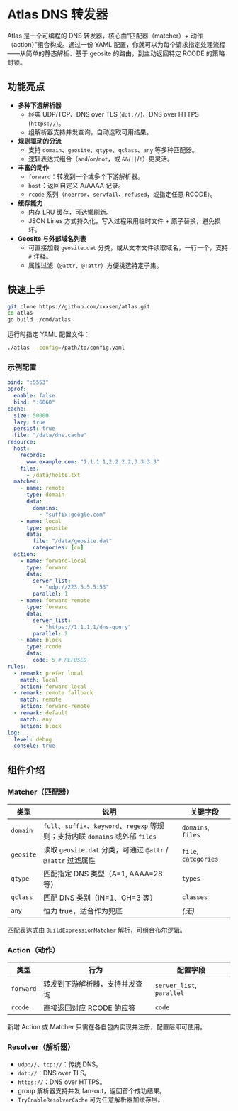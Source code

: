 # Atlas DNS 转发器

Atlas 是一个可编程的 DNS 转发器，核心由“匹配器（matcher）+ 动作（action）”组合构成。通过一份 YAML 配置，你就可以为每个请求指定处理流程——从简单的静态解析、基于 geosite 的路由，到主动返回特定 RCODE 的策略封锁。

## 功能亮点

- **多种下游解析器**
  - 经典 UDP/TCP、DNS over TLS (`dot://`)、DNS over HTTPS (`https://`)。
  - 组解析器支持并发查询，自动选取可用结果。
- **规则驱动的分流**
  - 支持 `domain`、`geosite`、`qtype`、`qclass`、`any` 等多种匹配器。
  - 逻辑表达式组合（`and`/`or`/`not`，或 `&&`/`||`/`!`）更灵活。
- **丰富的动作**
  - `forward`：转发到一个或多个下游解析器。
  - `host`：返回自定义 A/AAAA 记录。
  - `rcode` 系列（`noerror`、`servfail`、`refused`，或指定任意 RCODE）。
- **缓存能力**
  - 内存 LRU 缓存，可选懒刷新。
  - JSON Lines 方式持久化，写入过程采用临时文件 + 原子替换，避免损坏。
- **Geosite 与外部域名列表**
  - 可直接加载 `geosite.dat` 分类，或从文本文件读取域名，一行一个，支持 `#` 注释。
  - 属性过滤（`@attr`、`@!attr`）方便挑选特定子集。

## 快速上手

```bash
git clone https://github.com/xxxsen/atlas.git
cd atlas
go build ./cmd/atlas
```

运行时指定 YAML 配置文件：

```bash
./atlas --config=/path/to/config.yaml
```

### 示例配置

```yaml
bind: ":5553"
pprof:
  enable: false
  bind: ":6060"
cache:
  size: 50000
  lazy: true
  persist: true
  file: "/data/dns.cache"
resource:
  host:
    records:
      www.example.com: "1.1.1.1,2.2.2.2,3.3.3.3"
    files:
      - /data/hosts.txt  
  matcher:
    - name: remote
      type: domain
      data:
        domains:
          - "suffix:google.com"
    - name: local
      type: geosite
      data:
        file: "/data/geosite.dat"
        categories: [cn]
  action:
    - name: forward-local
      type: forward
      data:
        server_list:
          - "udp://223.5.5.5:53"
        parallel: 1
    - name: forward-remote
      type: forward
      data:
        server_list:
          - "https://1.1.1.1/dns-query"
        parallel: 2
    - name: block
      type: rcode
      data:
        code: 5 # REFUSED
rules:
  - remark: prefer local
    match: local
    action: forward-local
  - remark: remote fallback
    match: remote
    action: forward-remote
  - remark: default
    match: any
    action: block
log:
  level: debug
  console: true
```

## 组件介绍

### Matcher（匹配器）

| 类型 | 说明 | 关键字段 |
| ---- | ---- | -------- |
| `domain` | `full`、`suffix`、`keyword`、`regexp` 等规则；支持内联 `domains` 或外部 `files` | `domains`, `files` |
| `geosite` | 读取 `geosite.dat` 分类，可通过 `@attr` / `@!attr` 过滤属性 | `file`, `categories` |
| `qtype` | 匹配指定 DNS 类型（A=1, AAAA=28 等） | `types` |
| `qclass` | 匹配 DNS 类别（IN=1、CH=3 等） | `classes` |
| `any` | 恒为 true，适合作为兜底 | *(无)* |

匹配表达式由 `BuildExpressionMatcher` 解析，可组合布尔逻辑。

### Action（动作）

| 类型 | 行为 | 配置字段 |
| ---- | ---- | -------- |
| `forward` | 转发到下游解析器，支持并发查询 | `server_list`, `parallel` |
| `rcode`  | 直接返回对应 RCODE 的应答 | `code` |

新增 Action 或 Matcher 只需在各自包内实现并注册，配置层即可使用。

### Resolver（解析器）

- `udp://`、`tcp://`：传统 DNS。
- `dot://`：DNS over TLS。
- `https://`：DNS over HTTPS。
- group 解析器支持并发 fan-out，返回首个成功结果。
- `TryEnableResolverCache` 可为任意解析器加缓存层。
